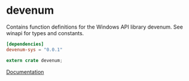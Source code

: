 # devenum #
Contains function definitions for the Windows API library devenum. See winapi for types and constants.

```toml
[dependencies]
devenum-sys = "0.0.1"
```

```rust
extern crate devenum;
```

[Documentation](https://retep998.github.io/doc/winapi/devenum/)
